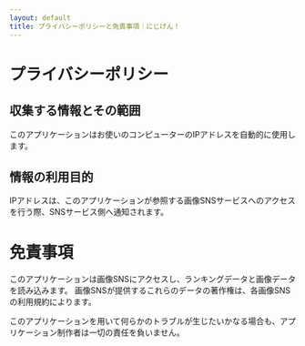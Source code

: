 ```yaml
---
layout: default
title: プライバシーポリシーと免責事項｜にじげん！
---
```


プライバシーポリシー
=================

収集する情報とその範囲
------------------------
このアプリケーションはお使いのコンピューターのIPアドレスを自動的に使用します。

情報の利用目的
--------------
IPアドレスは、このアプリケーションが参照する画像SNSサービスへのアクセスを行う際、SNSサービス側へ通知されます。

免責事項
=========
このアプリケーションは画像SNSにアクセスし、ランキングデータと画像データを読み込みます。
画像SNSが提供するこれらのデータの著作権は、各画像SNSの利用規約によります。

このアプリケーションを用いて何らかのトラブルが生じたいかなる場合も、アプリケーション制作者は一切の責任を負いません。
